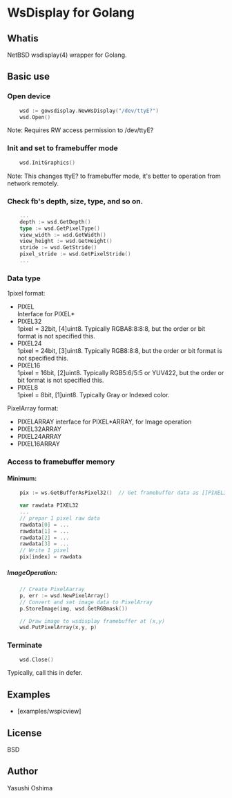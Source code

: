 # WsDisplay for Golang

## Whatis

NetBSD wsdisplay(4) wrapper for Golang.

## Basic use

### Open device

```go
	wsd := gowsdisplay.NewWsDisplay("/dev/ttyE?")
	wsd.Open()
```
Note: Requires RW access permission to /dev/ttyE?

### Init and set to framebuffer mode 

```go
	wsd.InitGraphics()
```
Note: This changes ttyE? to framebuffer mode, it's better to operation from network remotely.

### Check fb's depth, size, type, and so on.

```go
	...
	depth := wsd.GetDepth()
	type := wsd.GetPixelType()
	view_width := wsd.GetWidth()
	view_height := wsd.GetHeight()
	stride := wsd.GetStride()
	pixel_stride := wsd.GetPixelStride()
	...
```

### Data type
1pixel format:
- PIXEL  
Interface for PIXEL*
- PIXEL32  
1pixel = 32bit, [4]uint8. Typically RGBA8:8:8:8, but the order or bit format is not specified this.
- PIXEL24  
1pixel = 24bit, [3]uint8. Typically RGB8:8:8, but the order or bit format is not specified this.
- PIXEL16  
1pixel = 16bit, [2]uint8. Typically RGB5:6/5:5 or YUV422, but the order or bit format is not specified this.
- PIXEL8  
1pixel = 8bit, [1]uint8. Typically Gray or Indexed color.

PixelArray format:

- PIXELARRAY
interface for PIXEL*ARRAY, for Image operation
- PIXEL32ARRAY  
- PIXEL24ARRAY  
- PIXEL16ARRAY  
### Access to framebuffer memory

#### Minimum:

```go
	pix := ws.GetBufferAsPixel32()	// Get framebuffer data as []PIXEL32 slice

	var rawdata PIXEL32
	...
	// prepar 1 pixel raw data
	rawdata[0] = ...
	rawdata[1] = ...
	rawdata[2] = ...
	rawdata[3] = ...
	// Write 1 pixel
	pix[index] = rawdata
```
##### ImageOperation:

```go
	// Create PixelAarray
	p, err := wsd.NewPixelArray()
	// Convert and set image data to PixelArray
	p.StoreImage(img, wsd.GetRGBmask())

	// Draw image to wsdisplay framebuffer at (x,y)
	wsd.PutPixelArray(x,y, p)
```

### Terminate  

```go
	wsd.Close()
```
Typically, call this in defer.

## Examples

- [examples/wspicview]


## License

 BSD

## Author
 Yasushi Oshima

